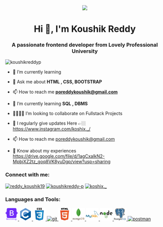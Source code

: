 <div align="center">
  <img src="https://user-images.githubusercontent.com/74038190/212257468-1e9a91f1-b626-4baa-b15d-5c385dfa7ed2.gif" width="50px" style="max-width: 100%;">
</div>
<h1 align="center">Hi 👋, I'm Koushik Reddy </h1>
<h3 align="center">A passionate frontend developer from Lovely Professional University</h3>

<p align="left"> <img src="https://komarev.com/ghpvc/?username=koushikreddyp&label=Profile%20views&color=0e75b6&style=flat" alt="koushikreddyp" /> </p>


- 🌱 I’m currently learning 

- 💬 Ask me about **HTML , CSS, BOOTSTRAP**

- 📫 How to reach me **poreddykoushik@gmail.com**

- 🌱 I’m currently learning **SQL , DBMS**

- 🫱🏻‍🫲🏻 I’m looking to collaborate on Fullstack Projects

- 📝 I regularly give updates Here 👉🏼 https://www.instagram.com/koshix._/

- 📫 How to reach me poreddykoushik@gmail.com

- 📄 Know about my experiences https://drive.google.com/file/d/1agCxalkN2-MpbjXZ2tz_goq8VK8yuDgp/view?usp=sharing



<h3 align="left">Connect with me:</h3>
<p align="left">
<a href="https://twitter.com/reddy_koushik19" target="blank"><img align="center" src="https://raw.githubusercontent.com/rahuldkjain/github-profile-readme-generator/master/src/images/icons/Social/twitter.svg" alt="reddy_koushik19" height="30" width="40" /></a>
<a href="https://linkedin.com/in/koushikreddy-p" target="blank"><img align="center" src="https://raw.githubusercontent.com/rahuldkjain/github-profile-readme-generator/master/src/images/icons/Social/linked-in-alt.svg" alt="koushikreddy-p" height="30" width="40" /></a>
<a href="https://instagram.com/koshix._" target="blank"><img align="center" src="https://raw.githubusercontent.com/rahuldkjain/github-profile-readme-generator/master/src/images/icons/Social/instagram.svg" alt="koshix._" height="30" width="40" /></a>
</p>

<h3 align="left">Languages and Tools:</h3>
<p align="left"> <a href="https://getbootstrap.com" target="_blank" rel="noreferrer"> <img src="https://raw.githubusercontent.com/devicons/devicon/master/icons/bootstrap/bootstrap-plain-wordmark.svg" alt="bootstrap" width="40" height="40"/> </a> <a href="https://www.cprogramming.com/" target="_blank" rel="noreferrer"> <img src="https://raw.githubusercontent.com/devicons/devicon/master/icons/c/c-original.svg" alt="c" width="40" height="40"/> </a> <a href="https://www.w3schools.com/css/" target="_blank" rel="noreferrer"> <img src="https://raw.githubusercontent.com/devicons/devicon/master/icons/css3/css3-original-wordmark.svg" alt="css3" width="40" height="40"/> </a> <a href="https://git-scm.com/" target="_blank" rel="noreferrer"> <img src="https://www.vectorlogo.zone/logos/git-scm/git-scm-icon.svg" alt="git" width="40" height="40"/> </a> <a href="https://www.w3.org/html/" target="_blank" rel="noreferrer"> <img src="https://raw.githubusercontent.com/devicons/devicon/master/icons/html5/html5-original-wordmark.svg" alt="html5" width="40" height="40"/> </a> <a href="https://www.mongodb.com/" target="_blank" rel="noreferrer"> <img src="https://raw.githubusercontent.com/devicons/devicon/master/icons/mongodb/mongodb-original-wordmark.svg" alt="mongodb" width="40" height="40"/> </a> <a href="https://www.mysql.com/" target="_blank" rel="noreferrer"> <img src="https://raw.githubusercontent.com/devicons/devicon/master/icons/mysql/mysql-original-wordmark.svg" alt="mysql" width="40" height="40"/> </a> <a href="https://nodejs.org" target="_blank" rel="noreferrer"> <img src="https://raw.githubusercontent.com/devicons/devicon/master/icons/nodejs/nodejs-original-wordmark.svg" alt="nodejs" width="40" height="40"/> </a> <a href="https://www.postgresql.org" target="_blank" rel="noreferrer"> <img src="https://raw.githubusercontent.com/devicons/devicon/master/icons/postgresql/postgresql-original-wordmark.svg" alt="postgresql" width="40" height="40"/> </a> <a href="https://postman.com" target="_blank" rel="noreferrer"> <img src="https://www.vectorlogo.zone/logos/getpostman/getpostman-icon.svg" alt="postman" width="40" height="40"/> </a> </p>
